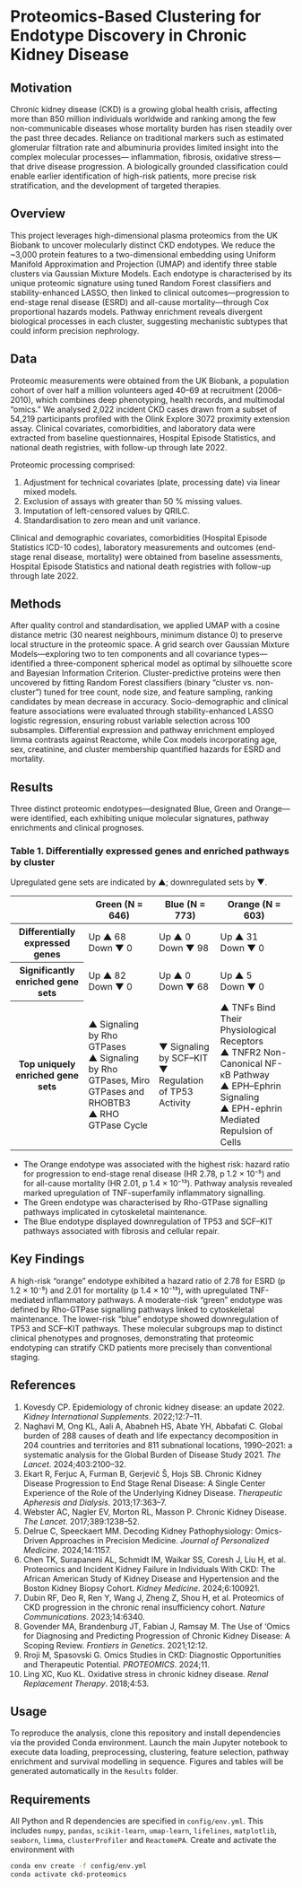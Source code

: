 # Proteomics-Based Clustering for Endotype Discovery in Chronic Kidney Disease

## Motivation

Chronic kidney disease (CKD) is a growing global health crisis, affecting more than 850 million individuals worldwide and ranking among the few non-communicable diseases whose mortality burden has risen steadily over the past three decades. Reliance on traditional markers such as estimated glomerular filtration rate and albuminuria provides limited insight into the complex molecular processes— inflammation, fibrosis, oxidative stress—that drive disease progression. A biologically grounded classification could enable earlier identification of high-risk patients, more precise risk stratification, and the development of targeted therapies.

## Overview

This project leverages high-dimensional plasma proteomics from the UK Biobank to uncover molecularly distinct CKD endotypes. We reduce the ~3,000 protein features to a two-dimensional embedding using Uniform Manifold Approximation and Projection (UMAP) and identify three stable clusters via Gaussian Mixture Models. Each endotype is characterised by its unique proteomic signature using tuned Random Forest classifiers and stability-enhanced LASSO, then linked to clinical outcomes—progression to end-stage renal disease (ESRD) and all-cause mortality—through Cox proportional hazards models. Pathway enrichment reveals divergent biological processes in each cluster, suggesting mechanistic subtypes that could inform precision nephrology.

## Data

Proteomic measurements were obtained from the UK Biobank, a population cohort of over half a million volunteers aged 40–69 at recruitment (2006–2010), which combines deep phenotyping, health records, and multimodal “omics.” We analysed 2,022 incident CKD cases drawn from a subset of 54,219 participants profiled with the Olink Explore 3072 proximity extension assay. Clinical covariates, comorbidities, and laboratory data were extracted from baseline questionnaires, Hospital Episode Statistics, and national death registries, with follow-up through late 2022. 

Proteomic processing comprised:  
1. Adjustment for technical covariates (plate, processing date) via linear mixed models.  
2. Exclusion of assays with greater than 50 % missing values.  
3. Imputation of left-censored values by QRILC.  
4. Standardisation to zero mean and unit variance.

Clinical and demographic covariates, comorbidities (Hospital Episode Statistics ICD-10 codes), laboratory measurements and outcomes (end-stage renal disease, mortality) were obtained from baseline assessments, Hospital Episode Statistics and national death registries with follow-up through late 2022.

## Methods

After quality control and standardisation, we applied UMAP with a cosine distance metric (30 nearest neighbours, minimum distance 0) to preserve local structure in the proteomic space. A grid search over Gaussian Mixture Models—exploring two to ten components and all covariance types—identified a three-component spherical model as optimal by silhouette score and Bayesian Information Criterion. Cluster-predictive proteins were then uncovered by fitting Random Forest classifiers (binary “cluster vs. non-cluster”) tuned for tree count, node size, and feature sampling, ranking candidates by mean decrease in accuracy. Socio-demographic and clinical feature associations were evaluated through stability-enhanced LASSO logistic regression, ensuring robust variable selection across 100 subsamples. Differential expression and pathway enrichment employed limma contrasts against Reactome, while Cox models incorporating age, sex, creatinine, and cluster membership quantified hazards for ESRD and mortality.

## Results
Three distinct proteomic endotypes—designated Blue, Green and Orange—were identified, each exhibiting unique molecular signatures, pathway enrichments and clinical prognoses.

### Table 1. Differentially expressed genes and enriched pathways by cluster  
Upregulated gene sets are indicated by ▲; downregulated sets by ▼.

<table>
  <thead>
    <tr>
      <th></th>
      <th>Green (N = 646)</th>
      <th>Blue (N = 773)</th>
      <th>Orange (N = 603)</th>
    </tr>
  </thead>
  <tbody>
    <tr>
      <th>Differentially expressed genes</th>
      <td>Up ▲ 68<br>Down ▼ 0</td>
      <td>Up ▲ 0<br>Down ▼ 98</td>
      <td>Up ▲ 31<br>Down ▼ 0</td>
    </tr>
    <tr>
      <th>Significantly enriched gene sets</th>
      <td>Up ▲ 82<br>Down ▼ 0</td>
      <td>Up ▲ 0<br>Down ▼ 68</td>
      <td>Up ▲ 5<br>Down ▼ 0</td>
    </tr>
    <tr>
      <th>Top uniquely enriched gene sets</th>
      <td>
        ▲ Signaling by Rho GTPases<br>
        ▲ Signaling by Rho GTPases, Miro GTPases and RHOBTB3<br>
        ▲ RHO GTPase Cycle
      </td>
      <td>
        ▼ Signaling by SCF–KIT<br>
        ▼ Regulation of TP53 Activity
      </td>
      <td>
        ▲ TNFs Bind Their Physiological Receptors<br>
        ▲ TNFR2 Non-Canonical NF-κB Pathway<br>
        ▲ EPH–Ephrin Signaling<br>
        ▲ EPH-ephrin Mediated Repulsion of Cells
      </td>
    </tr>
  </tbody>
</table>

- The Orange endotype was associated with the highest risk: hazard ratio for progression to end-stage renal disease (HR 2.78, p 1.2 × 10⁻⁵) and for all-cause mortality (HR 2.01, p 1.4 × 10⁻¹³). Pathway analysis revealed marked upregulation of TNF-superfamily inflammatory signalling.
- The Green endotype was characterised by Rho-GTPase signalling pathways implicated in cytoskeletal maintenance.
- The Blue endotype displayed downregulation of TP53 and SCF–KIT pathways associated with fibrosis and cellular repair.

## Key Findings

A high-risk “orange” endotype exhibited a hazard ratio of 2.78 for ESRD (p 1.2 × 10⁻⁵) and 2.01 for mortality (p 1.4 × 10⁻¹³), with upregulated TNF-mediated inflammatory pathways. A moderate-risk “green” endotype was defined by Rho-GTPase signalling pathways linked to cytoskeletal maintenance. The lower-risk “blue” endotype showed downregulation of TP53 and SCF–KIT pathways. These molecular subgroups map to distinct clinical phenotypes and prognoses, demonstrating that proteomic endotyping can stratify CKD patients more precisely than conventional staging.


## References
1. Kovesdy CP. Epidemiology of chronic kidney disease: an update 2022. *Kidney International Supplements*. 2022;12:7–11.  
2. Naghavi M, Ong KL, Aali A, Ababneh HS, Abate YH, Abbafati C. Global burden of 288 causes of death and life expectancy decomposition in 204 countries and territories and 811 subnational locations, 1990–2021: a systematic analysis for the Global Burden of Disease Study 2021. *The Lancet*. 2024;403:2100–32.  
3. Ekart R, Ferjuc A, Furman B, Gerjevič Š, Hojs SB. Chronic Kidney Disease Progression to End Stage Renal Disease: A Single Center Experience of the Role of the Underlying Kidney Disease. *Therapeutic Apheresis and Dialysis*. 2013;17:363–7.  
4. Webster AC, Nagler EV, Morton RL, Masson P. Chronic Kidney Disease. *The Lancet*. 2017;389:1238–52.  
5. Delrue C, Speeckaert MM. Decoding Kidney Pathophysiology: Omics-Driven Approaches in Precision Medicine. *Journal of Personalized Medicine*. 2024;14:1157.  
6. Chen TK, Surapaneni AL, Schmidt IM, Waikar SS, Coresh J, Liu H, et al. Proteomics and Incident Kidney Failure in Individuals With CKD: The African American Study of Kidney Disease and Hypertension and the Boston Kidney Biopsy Cohort. *Kidney Medicine*. 2024;6:100921.  
7. Dubin RF, Deo R, Ren Y, Wang J, Zheng Z, Shou H, et al. Proteomics of CKD progression in the chronic renal insufficiency cohort. *Nature Communications*. 2023;14:6340.  
8. Govender MA, Brandenburg JT, Fabian J, Ramsay M. The Use of ‘Omics for Diagnosing and Predicting Progression of Chronic Kidney Disease: A Scoping Review. *Frontiers in Genetics*. 2021;12:12. 
9. Rroji M, Spasovski G. Omics Studies in CKD: Diagnostic Opportunities and Therapeutic Potential. *PROTEOMICS*. 2024;11.  
10. Ling XC, Kuo KL. Oxidative stress in chronic kidney disease. *Renal Replacement Therapy*. 2018;4:53.  

## Usage

To reproduce the analysis, clone this repository and install dependencies via the provided Conda environment. Launch the main Jupyter notebook to execute data loading, preprocessing, clustering, feature selection, pathway enrichment and survival modelling in sequence. Figures and tables will be generated automatically in the `Results` folder.

## Requirements

All Python and R dependencies are specified in `config/env.yml`. This includes `numpy`, `pandas`, `scikit-learn`, `umap-learn`, `lifelines`, `matplotlib`, `seaborn`, `limma`, `clusterProfiler` and `ReactomePA`. Create and activate the environment with  
```bash
conda env create -f config/env.yml  
conda activate ckd-proteomics


